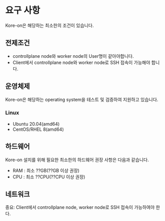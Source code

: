 # 요구 사항

Kore-on은 해당하는 최소한의 조건이 있습니다.

## 전제조건

- controllplane node와 worker node의 User명이 같아야합니다.
- Client에서 controllplane node와 worker node로 SSH 접속이 가능해야 합니다.

## 운영체제

Kore-on은 해당하는 operating system을 테스트 및 검증하여 지원하고 있습니다.

### Linux

- Ubuntu 20.04(amd64)
- CentOS/RHEL 8(amd64)

## 하드웨어

Kore-on 설치를 위해 필요한 최소한의 하드웨어 권장 사항은 다음과 같습니다.

- RAM : 최소 ??GB(??GB 이상 권장)
- CPU : 최소 ??CPU(??CPU 이상 권장)

## 네트워크

중요: Client에서 controllplane node, worker node로 SSH 접속이 가능하여야 한다.
